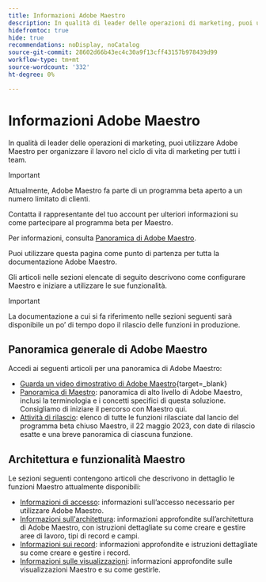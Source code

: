 ```yaml
---
title: Informazioni Adobe Maestro
description: In qualità di leader delle operazioni di marketing, puoi utilizzare Adobe Maestro per organizzare il lavoro nel ciclo di vita di marketing per tutti i team. Gli articoli in questa sezione descrivono come configurare Maestro e come iniziare a utilizzarne le funzionalità come parte delle operazioni di gestione della campagna.
hidefromtoc: true
hide: true
recommendations: noDisplay, noCatalog
source-git-commit: 28602d66b43ec4c30a9f13cff43157b978439d99
workflow-type: tm+mt
source-wordcount: '332'
ht-degree: 0%

---
```



# Informazioni Adobe Maestro

<!--
title: Adobe Maestro 
description: As a marketing operations leader, you can use Adobe Maestro to organize work across the marketing lifecycle for all your teams. The articles in this section describe how you can configure Maestro and how you can start using its capabilities as part of your campaign management operations. 
hidefromtoc: yes
author: Alina
feature: Work Management
role: User, Admin
hide: yes
-->

<!--udpate the metadata with real information when making this avilable in TOC and in the left nav-->

<!--remove the video at open beta or before-->

In qualità di leader delle operazioni di marketing, puoi utilizzare Adobe Maestro per organizzare il lavoro nel ciclo di vita di marketing per tutti i team.

>[!IMPORTANT]
>
>Attualmente, Adobe Maestro fa parte di un programma beta aperto a un numero limitato di clienti.
>
>Contatta il rappresentante del tuo account per ulteriori informazioni su come partecipare al programma beta per Maestro.
>
>Per informazioni, consulta [Panoramica di Adobe Maestro](../maestro/maestro-overview.md).

Puoi utilizzare questa pagina come punto di partenza per tutta la documentazione Adobe Maestro.

Gli articoli nelle sezioni elencate di seguito descrivono come configurare Maestro e iniziare a utilizzare le sue funzionalità.

>[!IMPORTANT]
>
>La documentazione a cui si fa riferimento nelle sezioni seguenti sarà disponibile un po’ di tempo dopo il rilascio delle funzioni in produzione.

## Panoramica generale di Adobe Maestro

Accedi ai seguenti articoli per una panoramica di Adobe Maestro:

<!--update the video when we have something better, especially after Open Beta - remove it-->

* [Guarda un video dimostrativo di Adobe Maestro](https://video.tv.adobe.com/v/3424253/){target=_blank}
* [Panoramica di Maestro](maestro-overview.md): panoramica di alto livello di Adobe Maestro, inclusi la terminologia e i concetti specifici di questa soluzione. Consigliamo di iniziare il percorso con Maestro qui.
* [Attività di rilascio](../maestro/release-activity.md): elenco di tutte le funzioni rilasciate dal lancio del programma beta chiuso Maestro, il 22 maggio 2023, con date di rilascio esatte e una breve panoramica di ciascuna funzione.

## Architettura e funzionalità Maestro

Le sezioni seguenti contengono articoli che descrivono in dettaglio le funzioni Maestro attualmente disponibili:

* [Informazioni di accesso](../maestro/access/access-information.md): informazioni sull’accesso necessario per utilizzare Adobe Maestro.
* [Informazioni sull&#39;architettura](../maestro/architecture-and-fields/architecture-and-fields-information.md): informazioni approfondite sull’architettura di Adobe Maestro, con istruzioni dettagliate su come creare e gestire aree di lavoro, tipi di record e campi.
* [Informazioni sui record](../maestro/records/records-information.md): informazioni approfondite e istruzioni dettagliate su come creare e gestire i record.
* [Informazioni sulle visualizzazioni](../maestro/views/views-information.md): informazioni approfondite sulle visualizzazioni Maestro e su come gestirle.

